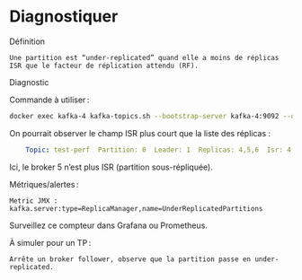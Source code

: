 # Diagnostiquer 

Définition

    Une partition est “under-replicated” quand elle a moins de réplicas ISR que le facteur de réplication attendu (RF).

Diagnostic

Commande à utiliser :

```bash
docker exec kafka-4 kafka-topics.sh --bootstrap-server kafka-4:9092 --describe
```

On pourrait observer le champ ISR plus court que la liste des réplicas : 

```yaml
    Topic: test-perf  Partition: 0  Leader: 1  Replicas: 4,5,6  Isr: 4,6
```
Ici, le broker 5 n’est plus ISR (partition sous-répliquée).

Métriques/alertes :

    Metric JMX : kafka.server:type=ReplicaManager,name=UnderReplicatedPartitions

Surveillez ce compteur dans Grafana ou Prometheus.

À simuler pour un TP :

    Arrête un broker follower, observe que la partition passe en under-replicated.